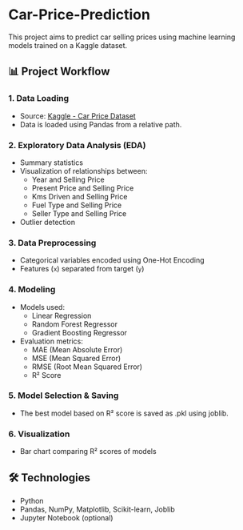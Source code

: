 # Car-Price-Prediction
This project aims to predict car selling prices using machine learning models trained on a Kaggle dataset.
## 📊 Project Workflow

### 1. Data Loading
- Source: [Kaggle - Car Price Dataset](https://www.kaggle.com/)
- Data is loaded using Pandas from a relative path.

### 2. Exploratory Data Analysis (EDA)
- Summary statistics
- Visualization of relationships between:
  - Year and Selling Price
  - Present Price and Selling Price
  - Kms Driven and Selling Price
  - Fuel Type and Selling Price
  - Seller Type and Selling Price
- Outlier detection

### 3. Data Preprocessing
- Categorical variables encoded using One-Hot Encoding
- Features (`x`) separated from target (`y`)

### 4. Modeling
- Models used:
  - Linear Regression
  - Random Forest Regressor
  - Gradient Boosting Regressor
- Evaluation metrics:
  - MAE (Mean Absolute Error)
  - MSE (Mean Squared Error)
  - RMSE (Root Mean Squared Error)
  - R² Score

### 5. Model Selection & Saving
- The best model based on R² score is saved as .pkl using joblib.

### 6. Visualization
- Bar chart comparing R² scores of models

## 🛠 Technologies
- Python
- Pandas, NumPy, Matplotlib, Scikit-learn, Joblib
- Jupyter Notebook (optional)
